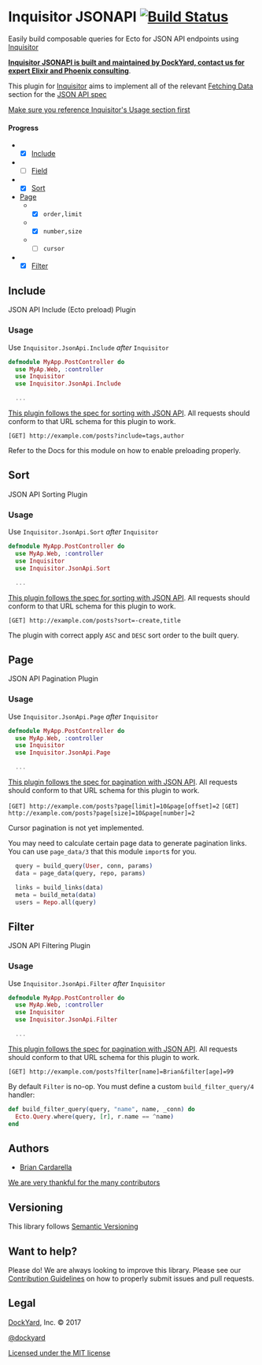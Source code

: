 # Inquisitor JSONAPI [![Build Status](https://secure.travis-ci.org/DockYard/inquisitor_jsonapi.svg?branch=master)](http://travis-ci.org/DockYard/inquisitor_jsonapi)

Easily build composable queries for Ecto for JSON API endpoints using
[Inquisitor](https://github.com/dockyard/inquisitor)

**[Inquisitor JSONAPI is built and maintained by DockYard, contact us for expert Elixir and Phoenix consulting](https://dockyard.com/phoenix-consulting)**.

This plugin for [Inquisitor](https://github.com/dockyard/inquisitor)
aims to implement all of the relevant [Fetching
Data](http://jsonapi.org/format/#fetching) section for the [JSON API spec](http://jsonapi.org/)

[Make sure you reference Inquisitor's Usage section
first](https://github.com/DockYard/inquisitor#usage)

#### Progress

* - [x] [Include](http://jsonapi.org/format/#fetching-includes)
* - [ ] [Field](http://jsonapi.org/format/#fetching-sparse-fieldsets)
* - [x] [Sort](http://jsonapi.org/format/#fetching-sorting)
* [Page](http://jsonapi.org/format/#fetching-pagination)
  * - [x] `order,limit`
  * - [x] `number,size`
  * - [ ] `cursor`
* - [x] [Filter](http://jsonapi.org/format/#fetching-filtering)

## Include

JSON API Include (Ecto preload) Plugin

### Usage

Use `Inquisitor.JsonApi.Include` *after* `Inquisitor`

```elixir
defmodule MyApp.PostController do
  use MyAp.Web, :controller
  use Inquisitor
  use Inquisitor.JsonApi.Include

  ...
```

[This plugin follows the spec for sorting with JSON
API](http://jsonapi.org/format/#fetching-includes). All requests should
conform to that URL schema for this plugin to work.

`[GET] http://example.com/posts?include=tags,author`

Refer to the Docs for this module on how to enable preloading properly.

## Sort

JSON API Sorting Plugin

### Usage

Use `Inquisitor.JsonApi.Sort` *after* `Inquisitor`

```elixir
defmodule MyApp.PostController do
  use MyAp.Web, :controller
  use Inquisitor
  use Inquisitor.JsonApi.Sort

  ...
```

[This plugin follows the spec for sorting with JSON
API](http://jsonapi.org/format/#fetching-sorting). All requests should
conform to that URL schema for this plugin to work.

`[GET] http://example.com/posts?sort=-create,title`

The plugin with correct apply `ASC` and `DESC` sort order to the built
query.

## Page

JSON API Pagination Plugin

### Usage

Use `Inquisitor.JsonApi.Page` *after* `Inquisitor`

```elixir
defmodule MyApp.PostController do
  use MyAp.Web, :controller
  use Inquisitor
  use Inquisitor.JsonApi.Page

  ...
```

[This plugin follows the spec for pagination with JSON
API](http://jsonapi.org/format/#fetching-pagination). All requests should
conform to that URL schema for this plugin to work.

`[GET] http://example.com/posts?page[limit]=10&page[offset]=2`
`[GET] http://example.com/posts?page[size]=10&page[number]=2`

Cursor pagination is not yet implemented.

You may need to calculate certain page data to generate pagination
links. You can use `page_data/3` that this module `import`s for you.

```elixir
  query = build_query(User, conn, params)
  data = page_data(query, repo, params)

  links = build_links(data)
  meta = build_meta(data)
  users = Repo.all(query)
```

## Filter

JSON API Filtering Plugin

### Usage

Use `Inquisitor.JsonApi.Filter` *after* `Inquisitor`

```elixir
defmodule MyApp.PostController do
  use MyAp.Web, :controller
  use Inquisitor
  use Inquisitor.JsonApi.Filter

  ...
```

[This plugin follows the spec for pagination with JSON
API](http://jsonapi.org/format/#fetching-filtering). All requests should
conform to that URL schema for this plugin to work.

`[GET] http://example.com/posts?filter[name]=Brian&filter[age]=99`

By default `Filter` is no-op. You must define a custom
`build_filter_query/4` handler:

```elixir
def build_filter_query(query, "name", name, _conn) do
  Ecto.Query.where(query, [r], r.name == ^name)
end
```

## Authors

* [Brian Cardarella](http://twitter.com/bcardarella)

[We are very thankful for the many contributors](https://github.com/dockyard/inquisitor_jsonapi/graphs/contributors)

## Versioning

This library follows [Semantic Versioning](http://semver.org)

## Want to help?

Please do! We are always looking to improve this library. Please see our
[Contribution Guidelines](https://github.com/dockyard/inquisitor_jsonapi/blob/master/CONTRIBUTING.md)
on how to properly submit issues and pull requests.

## Legal

[DockYard](http://dockyard.com/), Inc. &copy; 2017

[@dockyard](http://twitter.com/dockyard)

[Licensed under the MIT license](http://www.opensource.org/licenses/mit-license.php)
